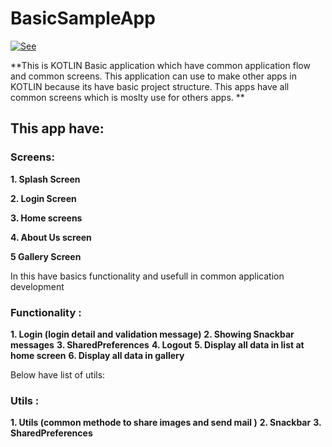 # BasicSampleApp


[![See](https://img.youtube.com/vi/q6j2kA_TI90/0.jpg)](https://www.youtube.com/watch?v=q6j2kA_TI90)

**This is KOTLIN Basic application which have common application flow and common screens. 
This application can use to make other apps in KOTLIN because its have basic project structure.
This apps have all common screens which is moslty use for others apps. **

## This app have:

### Screens: 

**1. Splash Screen**

**2. Login Screen**

**3. Home screens**

**4. About Us screen**

**5 Gallery Screen**

In this have basics functionality and usefull in common application development

### Functionality :

**1. Login (login detail and validation message)**
**2. Showing Snackbar messages**
**3. SharedPreferences**
**4. Logout**
**5. Display all data in list at home screen**
**6. Display all data in gallery**


Below have list of utils:

### Utils :

**1. Utils (common methode to share images and send mail )**
**2. Snackbar**
**3. SharedPreferences**


